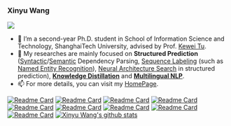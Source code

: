 ### Xinyu Wang

<!--
**wangxinyu0922/wangxinyu0922** is a ✨ _special_ ✨ repository because its `README.md` (this file) appears on your GitHub profile.

Here are some ideas to get you started:

- 🔭 I’m currently working on ...
- 🌱 I’m currently learning ...
- 👯 I’m looking to collaborate on ...
- 🤔 I’m looking for help with ...
- 💬 Ask me about ...
- 📫 How to reach me: ...
- 😄 Pronouns: ...
- ⚡ Fun fact: ...
-->

![](https://komarev.com/ghpvc/?username=wangxinyu0922)


- 🔭 I’m a second-year Ph.D. student in School of Information Science and Technology, ShanghaiTech University, advised by Prof. [Kewei Tu](http://faculty.sist.shanghaitech.edu.cn/faculty/tukw/).
- 🌱 My researches are mainly focused on **Structured Prediction** ([Syntactic](https://wangxinyu0922.github.io/publication/aacl-2020-second)/[Semantic](https://wangxinyu0922.github.io/publication/acl-2019-second) Dependency Parsing, [Sequence Labeling](https://wangxinyu0922.github.io/publication/emnlp-2020-ain) (such as [Named Entity Recognition](https://wangxinyu0922.github.io/publication/acl-2021-retrieval)), [Neural Architecture Search](https://wangxinyu0922.github.io/publication/acl-2021-ace) in structured prediction), [**Knowledge Distillation**](https://wangxinyu0922.github.io/publication/acl-2021-structural) and [**Multilingual NLP**](https://wangxinyu0922.github.io/publication/acl-2020-structure). 
- 📫 For more details, you can visit my [HomePage](https://wangxinyu0922.github.io).


[![Readme Card](https://github-readme-stats.vercel.app/api/pin/?username=Alibaba-NLP&repo=ACE&theme=vue)](https://github.com/Alibaba-NLP/ACE)
[![Readme Card](https://github-readme-stats.vercel.app/api/pin/?username=Alibaba-NLP&repo=KB-NER&theme=vue)](https://github.com/Alibaba-NLP/KB-NER)
[![Readme Card](https://github-readme-stats.vercel.app/api/pin/?username=Alibaba-NLP&repo=MultilangStructureKD&theme=vue)](https://github.com/Alibaba-NLP/MultilangStructureKD)
[![Readme Card](https://github-readme-stats.vercel.app/api/pin/?username=Alibaba-NLP&repo=CLNER&theme=vue)](https://github.com/Alibaba-NLP/CLNER)
[![Readme Card](https://github-readme-stats.vercel.app/api/pin/?username=Alibaba-NLP&repo=StructuralKD&theme=vue)](https://github.com/Alibaba-NLP/StructuralKD)
[![Readme Card](https://github-readme-stats.vercel.app/api/pin/?username=Alibaba-NLP&repo=AIN&theme=vue)](https://github.com/Alibaba-NLP/AIN)
[![Readme Card](https://github-readme-stats.vercel.app/api/pin/?username=wangxinyu0922&repo=Second_Order_SDP&theme=vue)](https://github.com/wangxinyu0922/Second_Order_SDP)
[![Readme Card](https://github-readme-stats.vercel.app/api/pin/?username=wangxinyu0922&repo=Second_Order_Parsing&theme=vue)](https://github.com/wangxinyu0922/Second_Order_Parsing)
[![Readme Card](https://github-readme-stats.vercel.app/api/pin/?username=sebastianruder&repo=NLP-progress&theme=vue)](https://github.com/sebastianruder/NLP-progress)
[![Xinyu Wang's github stats](https://github-readme-stats.vercel.app/api?username=wangxinyu0922&hide=stars,prs&count_private=true&theme=vue&show_icons=true)](https://github.com/wangxinyu0922)
<!-- [![Top Langs](https://github-readme-stats.vercel.app/api/top-langs/?username=wangxinyu0922&theme=tokyonight&layout=compact)](https://github.com/wangxinyu0922) -->
